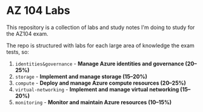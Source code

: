 # AZ 104 Labs

This repository is a collection of labs and study notes I'm doing to study for the AZ104 exam.

The repo is structured with labs for each large area of knowledge the exam tests, so:

1. `identities&governance` - **Manage Azure identities and governance (20–25%)**
2. `storage` - **Implement and manage storage (15–20%)**
3. `compute` - **Deploy and manage Azure compute resources (20–25%)**
4. `virtual-networking` - **Implement and manage virtual networking (15–20%)**
5. `monitoring` - **Monitor and maintain Azure resources (10–15%)**
